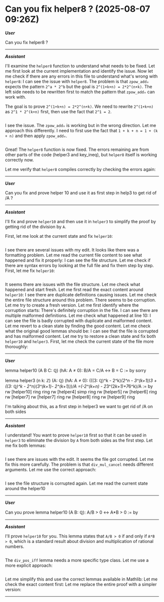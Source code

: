 <!-- Generated by SpecStory -->

# Can you fix helper8 ? (2025-08-07 09:26Z)

_**User**_

Can you fix helper8 ?

---

_**Assistant**_

I'll examine the `helper8` function to understand what needs to be fixed. Let me first look at the current implementation and identify the issue. Now let me check if there are any errors in this file to understand what's wrong with `helper8`: I can see the issue with `helper8`. The problem is that `zpow_add₀` expects the pattern `2^a * 2^b` but the goal is `2^(1+k+n) = 2*2^(n+k)`. The left side needs to be rewritten first to match the pattern that `zpow_add₀` can work with.

The goal is to prove `2^(1+k+n) = 2*2^(n+k)`. We need to rewrite `2^(1+k+n)` as `2^1 * 2^(k+n)` first, then use the fact that `2^1 = 2`. 
```

```
I see the issue. The `zpow_add₀` is working but in the wrong direction. Let me approach this differently. I need to first use the fact that `1 + k + n = 1 + (k + n)` and then apply `zpow_add₀`. 
```

```
Great! The `helper8` function is now fixed. The errors remaining are from other parts of the code (helper3 and key_ineq), but `helper8` itself is working correctly now. 

Let me verify that `helper8` compiles correctly by checking the errors again: 

---

_**User**_

Can you fix and prove helper 10 and use it as first step in help3 to get rid of /A ?

---

_**Assistant**_

I'll fix and prove `helper10` and then use it in `helper3` to simplify the proof by getting rid of the division by `A`.

First, let me look at the current state and fix `helper10`: 
```

```
I see there are several issues with my edit. It looks like there was a formatting problem. Let me read the current file content to see what happened and fix it properly: I can see the file structure. Let me check if there are syntax errors by looking at the full file and fix them step by step. First, let me fix `helper10`: 
```

```
It seems there are issues with the file structure. Let me check what happened and start fresh. Let me first read the exact content around `helper10`: I see there are duplicate definitions causing issues. Let me check the entire file structure around this problem. There seems to be corruption. Let me try to create a fresh version. Let me first identify where the corruption starts: There's definitely corruption in the file. I can see there are multiple malformed definitions. Let me check what happened at line 10: I can see the file is badly corrupted with duplicate and malformed content. Let me revert to a clean state by finding the good content. Let me check what the original good lemmas should be: I can see that the file is corrupted and has malformed content. Let me try to restore a clean state and fix both `helper10` and `helper3`. First, let me check the current state of the file more thoroughly: 

---

_**User**_

lemma helper10 (A B C: ℚ) (hA: A ≠ 0): B/A = C/A ↔ B = C := by
  sorry

lemma helper3 (n k: ℤ) (A: ℚ) (hA: A ≠ 0): (((3: ℚ)^k - 2^k)*(2^n - 3^(k+1))*3 + ((3: ℚ)^k - 2^n)*(3^(k+1)- 2^(k+1)))/A =(-2^(k+n) - 2*3^(2*k+1)+7*6^k)/A := by
  rw [helper10]
  ring
  ring
  rw [helper4]
  simp
  ring
  rw [helper5]
  rw [helper6]
  ring
  rw [helper7]
  rw [helper7]
  ring
  rw [helper8]
  ring
  rw [helper9]
  ring

  I'm talking about this, as a first step in helper3 we want to get rid of /A on both sides

---

_**Assistant**_

I understand! You want to prove `helper10` first so that it can be used in `helper3` to eliminate the division by `A` from both sides as the first step. Let me fix both lemmas: 
```

```
I see there are issues with the edit. It seems the file got corrupted. Let me fix this more carefully. The problem is that `div_mul_cancel` needs different arguments. Let me use the correct approach: 
```

```
I see the file structure is corrupted again. Let me read the current state around the helper10 

---

_**User**_

Can you prove lemma helper10 (A B: ℚ): A/B > 0 ↔ A*B > 0 := by

---

_**Assistant**_

I'll prove `helper10` for you. This lemma states that `A/B > 0` if and only if `A*B > 0`, which is a standard result about division and multiplication of rational numbers. 
```

```
The `div_pos_iff` lemma needs a more specific type class. Let me use a more explicit approach: 
```

```
Let me simplify this and use the correct lemmas available in Mathlib: Let me check the exact content first: Let me replace the entire proof with a simpler version: 

---

